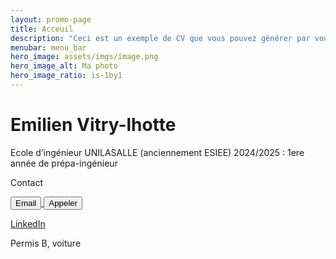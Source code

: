```yaml
---
layout: promo-page
title: Acceuil
description: "Ceci est un exemple de CV que vous pouvez générer par vous-même"
menubar: menu_bar
hero_image: assets/imgs/image.png
hero_image_alt: Ma photo
hero_image_ratio: is-1by1
---
```


# Emilien Vitry-lhotte  
Ecole d’ingénieur UNILASALLE (anciennement ESIEE) 2024/2025 : 1ere année de prépa-ingénieur


Contact

<!-- Lien pour envoyer un email -->
<a href="mailto:emilien.vitry.lhotte1@gmail.com">
    <button>Email</button>
</a>

<!-- Lien pour appeler -->
<a href="tel:+33748614162">
    <button>Appeler</button>
</a>

[LinkedIn](https://www.linkedin.com/in/Prenom.Nom)

Permis B, voiture


